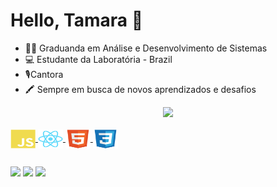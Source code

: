 # Hello, Tamara 👋

- :woman_technologist: Graduanda em Análise e Desenvolvimento de Sistemas 
- 💻 Estudante da Laboratória - Brazil
- :studio_microphone:Cantora
- 🖍 Sempre em busca de novos aprendizados e desafios


<div align="center">
  <a href="https://github.com/tamaracosta">
  <img height="180em" src="https://github-readme-stats.vercel.app/api?username=tamaracosta&show_icons=true&theme=dracula&include_all_commits=true&count_private=true"/>
 </div>
<div style="display: inline_block"><br>
  <img align="center" alt="Tamara-Js" height="30" width="40" src="https://raw.githubusercontent.com/devicons/devicon/master/icons/javascript/javascript-plain.svg">
   <img align="center" alt="Tamara-React" height="30" width="40" src="https://raw.githubusercontent.com/devicons/devicon/master/icons/react/react-original.svg">
  <img align="center" alt="Tamara-HTML" height="30" width="40" src="https://raw.githubusercontent.com/devicons/devicon/master/icons/html5/html5-original.svg">
  <img align="center" alt="Tamara-CSS" height="30" width="40" src="https://raw.githubusercontent.com/devicons/devicon/master/icons/css3/css3-original.svg">
 </div>
  
  ##
 
<div> 
  
  <a href="https://instagram.com/programadora_do_futuro" target="_blank"><img src="https://img.shields.io/badge/-Instagram-%23E4405F?style=for-the-badge&logo=instagram&logoColor=white" target="_blank"></a>
   <a href = "mailto:tamarasantosc@gmail.com"><img src="https://img.shields.io/badge/-Gmail-%23333?style=for-the-badge&logo=gmail&logoColor=white" target="_blank"></a>
  <a href="https://www.linkedin.com/in/tamaradscosta/" target="_blank"><img src="https://img.shields.io/badge/-LinkedIn-%230077B5?style=for-the-badge&logo=linkedin&logoColor=white" target="_blank"></a> 
 
  
 
</div>

